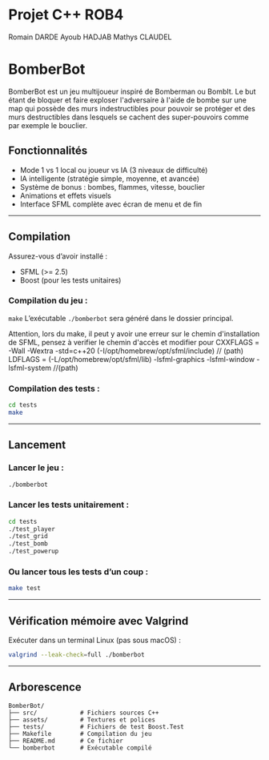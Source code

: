 # Projet C++ ROB4

Romain DARDE
Ayoub HADJAB
Mathys CLAUDEL

# BomberBot

BomberBot est un jeu multijoueur inspiré de Bomberman ou BombIt.
Le but étant de bloquer et faire exploser l'adversaire à l'aide de bombe sur une map qui possède des murs indestructibles pour pouvoir se protéger et des murs destructibles dans lesquels se cachent des super-pouvoirs comme par exemple le bouclier.

## Fonctionnalités

- Mode 1 vs 1 local ou joueur vs IA (3 niveaux de difficulté)
- IA intelligente (stratégie simple, moyenne, et avancée)
- Système de bonus : bombes, flammes, vitesse, bouclier
- Animations et effets visuels
- Interface SFML complète avec écran de menu et de fin

---

## Compilation

Assurez-vous d’avoir installé :

- SFML (>= 2.5)
- Boost (pour les tests unitaires)

### Compilation du jeu :

`make`
L’exécutable `./bomberbot` sera généré dans le dossier principal.

Attention, lors du make, il peut y avoir une erreur sur le chemin d'installation de SFML, pensez à verifier le chemin d'accès et modifier pour 
    CXXFLAGS = -Wall -Wextra -std=c++20 (-I/opt/homebrew/opt/sfml/include) // (path)
    LDFLAGS = (-L/opt/homebrew/opt/sfml/lib) -lsfml-graphics -lsfml-window -lsfml-system //(path)

### Compilation des tests :

```bash
cd tests
make
```

---

## Lancement

### Lancer le jeu :

```bash
./bomberbot
```

### Lancer les tests unitairement :

```bash
cd tests
./test_player
./test_grid
./test_bomb
./test_powerup
```

### Ou lancer tous les tests d’un coup :

```bash
make test
```

---

## Vérification mémoire avec Valgrind

Exécuter dans un terminal Linux (pas sous macOS) :

```bash
valgrind --leak-check=full ./bomberbot
```

---

## Arborescence

```
BomberBot/
├── src/            # Fichiers sources C++
├── assets/         # Textures et polices
├── tests/          # Fichiers de test Boost.Test
├── Makefile        # Compilation du jeu
├── README.md       # Ce fichier
└── bomberbot       # Exécutable compilé
```
